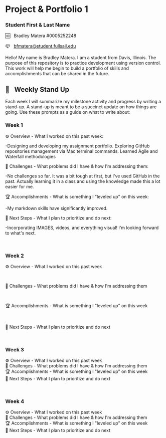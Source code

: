 # Project & Portfolio 1

### Student First & Last Name

🆔 &nbsp; Bradley Matera
#0005252248

📪 &nbsp; bfmatera@student.fullsail.edu

Hello! My name is Bradley Matera. I am a student from Davis, Illinois. The purpose of this repository is to practice development using version control. This work will help me begin to build a portfolio of skills and accomplishments that can be shared in the future.
<br>

## 📢 &nbsp; Weekly Stand Up

Each week I will summarize my milestone activity and progress by writing a stand-up. A stand-up is meant to be a succinct update on how things are going. Use these prompts as a guide on what to write about:
### Week 1

⚙️ Overview - What I worked on this past week:

-Designing and developing my assignment portfolio.
Exploring GitHub repositories management via Mac terminal commands. Learned Agile and Waterfall methodologies
<br>

🌵 Challenges - What problems did I have & how I'm addressing them:

-No challenges so far. It was a bit tough at first, but I've used GitHub in the past. Actually learning it in a class and using the knowledge made this a lot easier for me.
<br>

🏆 Accomplishments - What is something I "leveled up" on this week:

-My markdown skills have significantly improved.
<br>

🔮 Next Steps - What I plan to prioritize and do next:

-Incorporating IMAGES, videos, and everything visual! I'm looking forward to what's next.

<br>

### Week 2

⚙️ Overview - What I worked on this past week

<br>

🌵 Challenges - What problems did I have & how I'm addressing them

<br>

🏆 Accomplishments - What is something I "leveled up" on this week

<br>

🔮 Next Steps - What I plan to prioritize and do next

<br>

### Week 3

⚙️ Overview - What I worked on this past week
<br>
🌵 Challenges - What problems did I have & how I'm addressing them
<br>
🏆 Accomplishments - What is something I "leveled up" on this week
<br>
🔮 Next Steps - What I plan to prioritize and do next

<br>


### Week 4

⚙️ Overview - What I worked on this past week
<br>
🌵 Challenges - What problems did I have & how I'm addressing them
<br>
🏆 Accomplishments - What is something I "leveled up" on this week
<br>
🔮 Next Steps - What I plan to prioritize and do next
